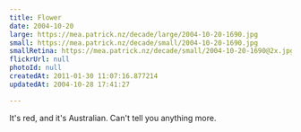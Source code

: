 ```yaml
---
title: Flower
date: 2004-10-20
large: https://mea.patrick.nz/decade/large/2004-10-20-1690.jpg
small: https://mea.patrick.nz/decade/small/2004-10-20-1690.jpg
smallRetina: https://mea.patrick.nz/decade/small/2004-10-20-1690@2x.jpg
flickrUrl: null
photoId: null
createdAt: 2011-01-30 11:07:16.877214
updatedAt: 2004-10-28 17:41:27

---
```

It's red, and it's Australian. Can't tell you anything more.
